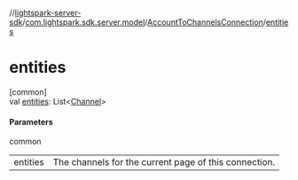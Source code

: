 //[lightspark-server-sdk](../../../index.md)/[com.lightspark.sdk.server.model](../index.md)/[AccountToChannelsConnection](index.md)/[entities](entities.md)

# entities

[common]\
val [entities](entities.md): List&lt;[Channel](../-channel/index.md)&gt;

#### Parameters

common

| | |
|---|---|
| entities | The channels for the current page of this connection. |
